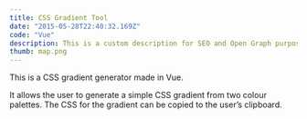 ```yaml
---
title: CSS Gradient Tool
date: "2015-05-28T22:40:32.169Z"
code: "Vue"
description: This is a custom description for SEO and Open Graph purposes, rather than the default generated excerpt. Simply add a description field to the frontmatter.
thumb: map.png
---
```



This is a CSS gradient generator made in Vue.

It allows the user to generate a simple CSS gradient from two colour palettes. The CSS for the gradient can be copied to the user’s clipboard.